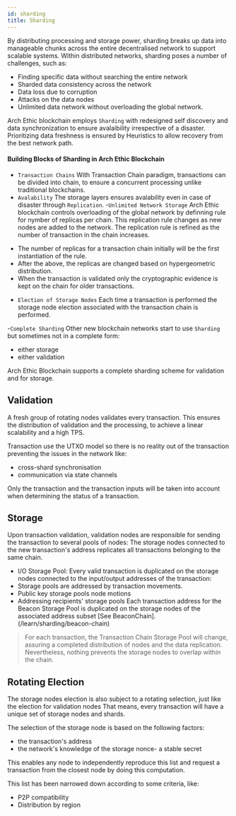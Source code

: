 ```yaml
---
id: sharding
title: Sharding
---
```

By distributing processing and storage power, sharding breaks up data into manageable chunks across the entire decentralised network to support scalable systems.
Within distributed networks, sharding poses a number of challenges, such as: 
* Finding specific data without searching the entire network 
* Sharded data consistency across the network 
* Data loss due to corruption 
* Attacks on the data nodes 
* Unlimited data network without overloading the global network.

Arch Ethic blockchain employs `Sharding` with redesigned self discovery and data synchronization to ensure avalaibility irrespective of a disaster.
Prioritizing data freshness is ensured by Heuristics to allow recovery from the best network path.




#### Building Blocks of Sharding in Arch Ethic Blockchain
 - ` Transaction Chains `
 With Transaction Chain paradigm, transactions can be divided into chain, to ensure a concurrent processing unlike traditional blockchains.
- `Avalability`
The storage layers ensures avalability even in case of disaster through `Replication`.
-`Unlimited Network Storage`
Arch Ethic blockchain controls overloading of the global network by definning rule for nymber of replicas per chain. 
This replication rule changes as new nodes are added to the network.
The replication rule is refined as the number of transaction in the chain increases.
* The number of replicas for a transaction chain initially will be the first instantiation of the rule.
* After the above, the replicas are changed based on hypergeometric distribution.
* When the transaction is validated only the cryptographic evidence is kept on the chain for older transactions.
- `Election of Storage Nodes`
Each time a transaction is performed the storage node election associated with the transaction chain is performed.

-`Complete Sharding`
Other new blockchain networks start to use `Sharding` but sometimes not in a complete form: 
- either storage
- either validation

Arch Ethic Blockchain supports a complete sharding scheme for validation and for storage.


## Validation
A fresh group of rotating nodes validates every transaction.
This ensures the distribution of validation and the processing, to achieve a linear scalability and a high TPS.

 Transaction use the UTXO model so there is no reality out of the transaction preventing the issues in the network like:

- cross-shard synchronisation 
- communication via state channels

Only the transaction and the transaction inputs will be taken into account when determining the status of a transaction.

## Storage
Upon transaction validation, validation nodes are responsible for sending the transaction to several pools of nodes:
The storage nodes connected to the new transaction's address  replicates all transactions belonging to the same chain.
- I/O Storage Pool: Every valid transaction is duplicated on the storage nodes connected to the input/output addresses of the transaction:
- Storage pools are addressed by transaction movements.
- Public key storage pools node motions
- Addressing recipients' storage pools
Each transaction address for the Beacon Storage Pool is duplicated on the storage nodes of the associated address subset [See BeaconChain].
(/learn/sharding/beacon-chain)

> For each transaction, the Transaction Chain Storage Pool will change, assuring a completed distribution of nodes and the data replication. Nevertheless, nothing prevents the storage nodes to overlap within the chain.

## Rotating Election

The storage nodes election is also subject to a rotating selection, just like the election for validation nodes 
That means, every transaction will have a unique set of storage nodes and shards.

The selection of the storage node is based on the following factors: 
- the transaction's address 
- the network's knowledge of the storage nonce- a stable secret

This enables any node to independently reproduce this list and request a transaction from the closest node by doing this computation.

This list has been narrowed down according to some criteria, like:
- P2P compatibility
- Distribution by region
